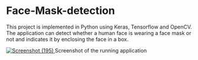# Face-Mask-detection
This project is implemented in Python using Keras, Tensorflow and OpenCV.
The application can detect whether a human face is wearing a face mask or not and indicates it by enclosing the face in a box.




[
![Screenshot (195)](https://user-images.githubusercontent.com/51224796/107933320-9b8d9900-6fa4-11eb-978b-600944f2fc0d.png)
](url)
                              Screenshot of the running application
